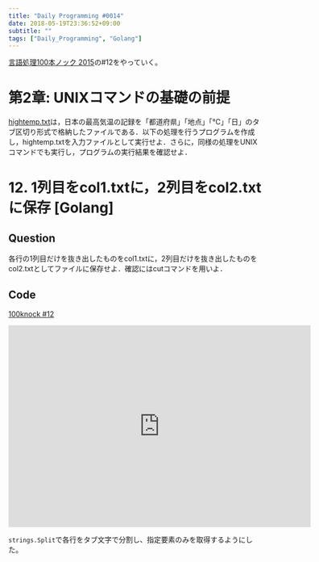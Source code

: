 ```yaml
---
title: "Daily Programming #0014"
date: 2018-05-19T23:36:52+09:00
subtitle: ""
tags: ["Daily_Programming", "Golang"]
---
```


[言語処理100本ノック 2015][100knock]の#12をやっていく。

# 第2章: UNIXコマンドの基礎の前提

[hightemp.txt][inputfile]は，日本の最高気温の記録を「都道府県」「地点」「℃」「日」のタブ区切り形式で格納したファイルである．以下の処理を行うプログラムを作成し，hightemp.txtを入力ファイルとして実行せよ．さらに，同様の処理をUNIXコマンドでも実行し，プログラムの実行結果を確認せよ．

# 12. 1列目をcol1.txtに，2列目をcol2.txtに保存 [Golang]

## Question

各行の1列目だけを抜き出したものをcol1.txtに，2列目だけを抜き出したものをcol2.txtとしてファイルに保存せよ．確認にはcutコマンドを用いよ．

## Code

[100knock #12][snipet]

<iframe src='https://glot.io/snippets/f14wc2mzx1/embed' frameborder='0' scrolling='no' sandbox='allow-forms allow-pointer-lock allow-popups allow-same-origin allow-scripts' width='600' height='400'></iframe>

`strings.Split`で各行をタブ文字で分割し、指定要素のみを取得するようにした。

[100knock]:http://www.cl.ecei.tohoku.ac.jp/nlp100/#ch2
[inputfile]:http://www.cl.ecei.tohoku.ac.jp/nlp100/data/hightemp.txt
[snipet]:https://glot.io/snippets/f14wc2mzx1

